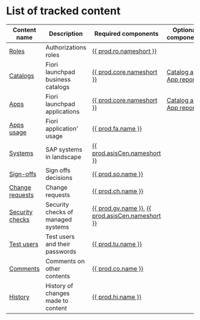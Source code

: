 # List of tracked content

| Content name                                  | Description                        | Required components                                                                        | Optional components                             |
|-----------------------------------------------|------------------------------------|--------------------------------------------------------------------------------------------|-------------------------------------------------|
| [Roles](tracked/SPS03/roles.md)               | Authorizations roles               | [{{ prod.ro.nameshort }}](ro/FPS01/main.md)                                                |                                                 |
| [Catalogs](tracked/SPS03/cats.md)             | Fiori launchpad business catalogs  | [{{ prod.core.nameshort }}](core/SPS03/main.md)                                            | [Catalog and App reports](cat-app/SPS02/main.md) |
| [Apps](tracked/SPS03/apps.md)                 | Fiori launchpad applications       | [{{ prod.core.nameshort }}](core/SPS03/main.md)                                            | [Catalog and App reports](cat-app/SPS02/main.md) |
| [Apps usage](tracked/SPS03/appsusage.md)      | Fiori application' usage           | [{{ prod.fa.name }}](https://help.fioriappsusage.org)                                                     |                                                 |
| [Systems](tracked/SPS03/systems.md)           | SAP systems in landscape           | [{{ prod.asisCen.nameshort }}](asis/SPS02/main.md)                                         |                                                 |
| [Sign-offs](tracked/SPS03/signoff.md)         | Sign offs decisions                | [{{ prod.so.name }}](so/FPS01/main.md)                                                     |                                                 |
| [Change requests](tracked/SPS03/changereq.md) | Change requests                    | [{{ prod.ch.name }}](ch/FPS01/main.md)                                                     |                                                 |
| [Security checks](tracked/SPS03/gover.md)     | Security checks of managed systems | [{{ prod.gv.name }}](gv/FPS01/main.md), [{{ prod.asisCen.nameshort }}](asis/SPS02/main.md) |                                                 |
| [Test users](tracked/SPS03/testusers.md)      | Test users and their passwords     | [{{ prod.tu.name }}](sap-fiori-test-users/overview.md)                                                     |                                                 |
| [Comments](tracked/SPS03/comments.md)         | Comments on other contents         | [{{ prod.co.name }}](co/FPS01/main.md)                                                                                   |                                                 |
| [History](tracked/SPS03/history.md)           | History of changes made to content | [{{ prod.hi.name }}](hi/FPS01/main.md)                                                                     |                                                 |